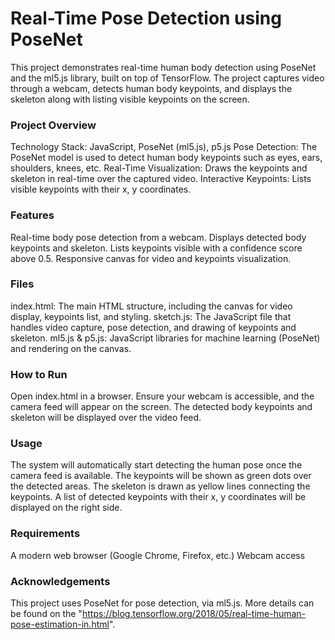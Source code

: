 # Real-Time Pose Detection using PoseNet
This project demonstrates real-time human body detection using PoseNet and the ml5.js library, built on top of TensorFlow. The project captures video through a webcam, detects human body keypoints, and displays the skeleton along with listing visible keypoints on the screen.

### Project Overview
Technology Stack: JavaScript, PoseNet (ml5.js), p5.js
Pose Detection: The PoseNet model is used to detect human body keypoints such as eyes, ears, shoulders, knees, etc.
Real-Time Visualization: Draws the keypoints and skeleton in real-time over the captured video.
Interactive Keypoints: Lists visible keypoints with their x, y coordinates.
### Features
Real-time body pose detection from a webcam.
Displays detected body keypoints and skeleton.
Lists keypoints visible with a confidence score above 0.5.
Responsive canvas for video and keypoints visualization.
### Files
index.html: The main HTML structure, including the canvas for video display, keypoints list, and styling.
sketch.js: The JavaScript file that handles video capture, pose detection, and drawing of keypoints and skeleton.
ml5.js & p5.js: JavaScript libraries for machine learning (PoseNet) and rendering on the canvas.
### How to Run
Open index.html in a browser.
Ensure your webcam is accessible, and the camera feed will appear on the screen.
The detected body keypoints and skeleton will be displayed over the video feed.
### Usage
The system will automatically start detecting the human pose once the camera feed is available.
The keypoints will be shown as green dots over the detected areas.
The skeleton is drawn as yellow lines connecting the keypoints.
A list of detected keypoints with their x, y coordinates will be displayed on the right side.
### Requirements
A modern web browser (Google Chrome, Firefox, etc.)
Webcam access
### Acknowledgements
This project uses PoseNet for pose detection, via ml5.js.
More details can be found on the "https://blog.tensorflow.org/2018/05/real-time-human-pose-estimation-in.html".

